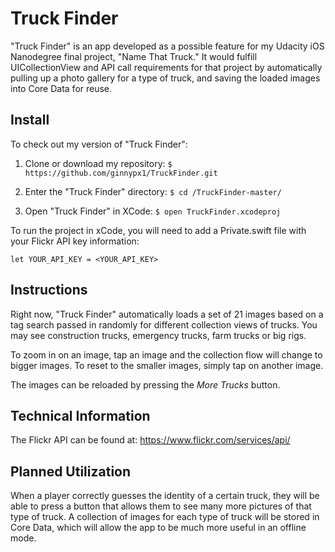 # Truck Finder

"Truck Finder" is an app developed as a possible feature for my Udacity iOS Nanodegree final project, "Name That Truck." It would fulfill UICollectionView and API call requirements for that project by automatically pulling up a photo gallery for a type of truck, and saving the loaded images into Core Data for reuse. 

## Install

To check out my version of "Truck Finder":

1. Clone or download my repository:
` $ https://github.com/ginnypx1/TruckFinder.git `

2. Enter the "Truck Finder" directory:
` $ cd /TruckFinder-master/ `

3. Open "Truck Finder" in XCode:
` $ open TruckFinder.xcodeproj `

To run the project in xCode, you will need to add a Private.swift file with your Flickr API key information:

```
let YOUR_API_KEY = <YOUR_API_KEY>
```

## Instructions

Right now, "Truck Finder" automatically loads a set of 21 images based on a tag search passed in randomly for different collection views of trucks. You may see construction trucks, emergency trucks, farm trucks or big rigs.

To zoom in on an image, tap an image and the collection flow will change to bigger images. To reset to the smaller images, simply tap on another image.

The images can be reloaded by pressing the *More Trucks* button. 

## Technical Information

The Flickr API can be found at: https://www.flickr.com/services/api/

## Planned Utilization

When a player correctly guesses the identity of a certain truck, they will be able to press a button that allows them to see many more pictures of that type of truck. A collection of images for each type of truck will be stored in Core Data, which will allow the app to be much more useful in an offline mode.
